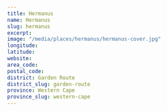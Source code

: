```yaml
---
title: Hermanus
name: Hermanus
slug: hermanus
excerpt: 
image: "/media/places/hermanus/hermanus-cover.jpg"
longitude: 
latitude: 
website: 
area_code: 
postal_code: 
district: Garden Route
district_slug: garden-route
province: Western Cape
province_slug: western-cape
---
```

